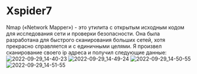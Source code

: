 # Xspider7
Nmap («Network Mapper») - это утилита с открытым исходным кодом для исследования сети и проверки безопасности. Она была разработана для быстрого сканирования больших сетей, хотя прекрасно справляется и с единичными целями.
Я произвел сканирование своего ip адреса и получил следующие данные:
![2022-09-29_14-40-23](https://user-images.githubusercontent.com/112687503/193022246-b8bddc50-bbc1-46ae-8acf-7f4d9a4c6f96.png)
![2022-09-29_14-49-24](https://user-images.githubusercontent.com/112687503/193023837-8cc3d504-3754-4e68-9251-cb8ad0b82e43.png)
![2022-09-29_14-50-55](https://user-images.githubusercontent.com/112687503/193024088-dc01b07e-6da4-4113-ad1a-b91f33bd77db.png)
![2022-09-29_14-51-55](https://user-images.githubusercontent.com/112687503/193024206-d61ba440-4752-4988-b61d-1d8b0646ac30.png)

